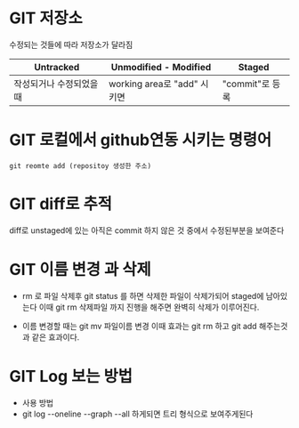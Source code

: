 # GIT 저장소
수정되는  것들에 따라 저장소가 달라짐

|        Untracked |   Unmodified - Modified   |    Staged    | 
|------------------|---------------------------|--------------|
| 작성되거나 수정되었을 때 | working area로  "add" 시키면 | "commit"로 등록 |


# GIT 로컬에서 github연동 시키는 명령어

```git reomte add (repositoy 생성한 주소)```


# GIT diff로 추적

diff로 unstaged에 있는 아직은 commit	하지 않은 것 중에서 수정된부분을 보여준다


# GIT 이름 변경 과 삭제

 - rm 로 파일 삭제후 git status 를 하면 삭제한 파일이 삭제가되어 staged에 남아있는다
이때 git rm 삭제파일 까지 진행을 해주면 완벽히 삭제가 이루어진다.

 - 이름 변경할 때는 git mv 파일이름 변경 이때 효과는 git rm 하고 git add 해주는것과 같은 효과이다.

# GIT Log 보는 방법
 - 사용 방법 
 - git log --oneline --graph --all 하게되면 트리 형식으로 보여주게된다

  





